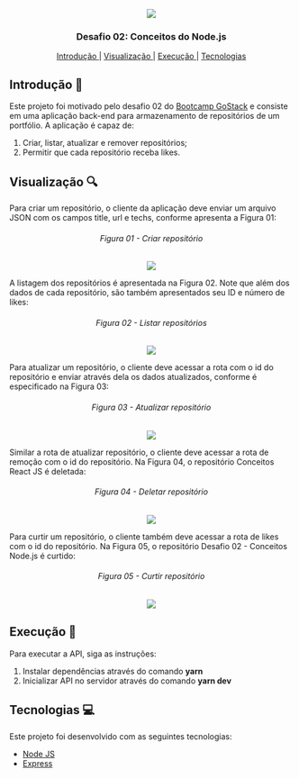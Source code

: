 <p align="center">
  <img src="https://res.cloudinary.com/dqqh1oigi/image/upload/v1594992537/Challenge%20Gostack%2006/GoStack_b27dh5.png" /> </br>
</p>

<h3 align="center">
  Desafio 02: Conceitos do Node.js
</h3>

<p align="center">
  <a href="#Introdução-memo"> Introdução </a>
   | 
  <a href="#Visualização-mag"> Visualização </a>
   | 
  <a href="#Execução-rocket"> Execução </a>
   | 
  <a href="#Tecnologias-computer"> Tecnologias </a>
</p>

## Introdução :memo:

Este projeto foi motivado pelo desafio 02 do [Bootcamp GoStack](https://rocketseat.com.br/gostack) e consiste em uma aplicação back-end para
armazenamento de repositórios de um portfólio. A aplicação é capaz de:

<p>
  <ol> 
    <li> Criar, listar, atualizar e remover repositórios; </li>
    <li> Permitir que cada repositório receba likes. </li>
  </ol>
</p>

## Visualização :mag:

Para criar um repositório, o cliente da aplicação deve enviar um arquivo JSON com os campos title, url e techs, conforme apresenta
a Figura 01:

<h6 align="center"> Figura 01 - Criar repositório </h6>
<p align="center">
  <img src="https://res.cloudinary.com/dqqh1oigi/image/upload/v1596297024/Challenge%20GoStack%2002/createRepository_ulfj87.png" /> 
  </br>
</p>

A listagem dos repositórios é apresentada na Figura 02. Note que além dos dados de cada repositório, são também apresentados seu
ID e número de likes:

<h6 align="center"> Figura 02 - Listar repositórios </h6>
<p align="center">
  <img src="https://res.cloudinary.com/dqqh1oigi/image/upload/v1596297024/Challenge%20GoStack%2002/listRepositories_t3cuuc.png" /> 
  </br>
</p>

Para atualizar um repositório, o cliente deve acessar a rota com o id do repositório e enviar através dela os dados atualizados, 
conforme é especificado na Figura 03:

<h6 align="center"> Figura 03 - Atualizar repositório </h6>
<p align="center">
  <img src="https://res.cloudinary.com/dqqh1oigi/image/upload/v1596297024/Challenge%20GoStack%2002/updateRepository_galgy1.png" /> 
  </br>
</p>

Similar a rota de atualizar repositório, o cliente deve acessar a rota de remoção com o id do repositório. Na Figura 04, o repositório 
Conceitos React JS é deletada:

<h6 align="center"> Figura 04 - Deletar repositório </h6>
<p align="center">
  <img src="https://res.cloudinary.com/dqqh1oigi/image/upload/v1596297024/Challenge%20GoStack%2002/deleteRepository_qtiyes.png" /> 
  </br>
</p>

Para curtir um repositório, o cliente também deve acessar a rota de likes com o id do repositório. Na Figura 05, o repositório 
Desafio 02 - Conceitos Node.js é curtido:

<h6 align="center"> Figura 05 - Curtir repositório </h6>
<p align="center">
  <img src="https://res.cloudinary.com/dqqh1oigi/image/upload/v1596297024/Challenge%20GoStack%2002/likeRepository_ffpzdw.png" /> 
  </br>
</p>

## Execução :rocket:

Para executar a API, siga as instruções:

<p>
  <ol>
    <li> Instalar dependências através do comando <b>yarn</b> </li>
    <li> Inicializar API no servidor através do comando <b>yarn dev</b> </li>
  </ol>
</p>

## Tecnologias :computer:

Este projeto foi desenvolvido com as seguintes tecnologias:

- [Node JS](https://nodejs.org/en/)
- [Express](https://expressjs.com/pt-br/)

